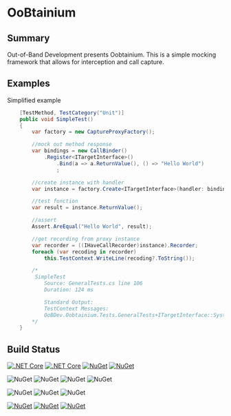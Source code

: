 ﻿# OoBtainium

## Summary

Out-of-Band Development presents Oobtainium.  This is a simple mocking framework that allows for interception and call capture.

## Examples 

Simplified example

```csharp
    [TestMethod, TestCategory("Unit")]
    public void SimpleTest()
    {
        var factory = new CaptureProxyFactory();

        //mock out method response
        var bindings = new CallBinder()
            .Register<ITargetInterface>()
                .Bind(a => a.ReturnValue(), () => "Hello World")
                ;

        //create instance with handler 
        var instance = factory.Create<ITargetInterface>(handler: bindings.ToHandler());

        //test function
        var result = instance.ReturnValue();

        //assert
        Assert.AreEqual("Hello World", result);

        //get recording from proxy instance
        var recorder = ((IHaveCallRecorder)instance).Recorder;
        foreach (var recoding in recorder)
            this.TestContext.WriteLine(recoding?.ToString());

        /*
        ﻿ SimpleTest
            Source: GeneralTests.cs line 106
            Duration: 124 ms

            Standard Output: 
            TestContext Messages:
            OoBDev.Oobtainium.Tests.GeneralTests+ITargetInterface::System.String ReturnValue()  => Hello World
        */
    }
```

### 

## Build Status

[![.NET Core](https://github.com/OutOfBandDevelopment/oobtainium/workflows/.NET%20Core/badge.svg)](https://github.com/OutOfBandDevelopment/oobtainium)
[![.NET Core](https://img.shields.io/github/v/tag/OutOfBandDevelopment/oobtainium)](https://github.com/OutOfBandDevelopment/oobtainium)
[![NuGet](https://img.shields.io/nuget/v/OoBDev.Oobtainium.Abstractions)](https://www.nuget.org/packages/OoBDev.Oobtainium.Abstractions)
[![NuGet](https://img.shields.io/github/license/OutOfBandDevelopment/oobtainium)](https://github.com/OutOfBandDevelopment/oobtainium/blob/master/LICENSE)

![NuGet](https://img.shields.io/github/languages/code-size/OutOfBandDevelopment/oobtainium)
![NuGet](https://img.shields.io/github/repo-size/OutOfBandDevelopment/oobtainium)
![NuGet](https://img.shields.io/tokei/lines/github/OutOfBandDevelopment/oobtainium)
![NuGet](https://img.shields.io/nuget/dt/OoBDev.Oobtainium.Abstractions)


![NuGet](https://img.shields.io/github/issues/OutOfBandDevelopment/oobtainium)
![NuGet](https://img.shields.io/github/issues-pr/OutOfBandDevelopment/oobtainium)
![NuGet](https://img.shields.io/github/last-commit/OutOfBandDevelopment/oobtainium)


[![NuGet](https://img.shields.io/github/followers/mwwhited?style=social)](https://github.com/mwwhited/)
[![NuGet](https://img.shields.io/github/forks/OutOfBandDevelopment/oobtainium?label=Fork&style=social)](https://github.com/OutOfBandDevelopment/oobtainium/network/members)
[![NuGet](https://img.shields.io/github/stars/OutOfBandDevelopment/oobtainium?style=social)](https://github.com/OutOfBandDevelopment/oobtainium/stargazers)
